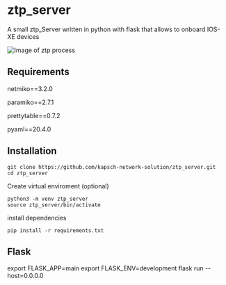 # ztp_server

A small ztp_Server written in python with flask that allows to onboard IOS-XE devices

![Image of ztp process](https://i.ibb.co/fMNMTYb/ztp-server.png)



## Requirements
netmiko==3.2.0

paramiko==2.7.1

prettytable==0.7.2

pyaml==20.4.0

## Installation

``` 
git clone https://github.com/kapsch-network-solution/ztp_server.git
cd ztp_server
```

Create virtual enviroment (optional)

``` 
python3 -m venv ztp_server
source ztp_server/bin/activate
```

install dependencies

```
pip install -r requirements.txt 
```


## Flask

export FLASK_APP=main
export FLASK_ENV=development
flask run --host=0.0.0.0
